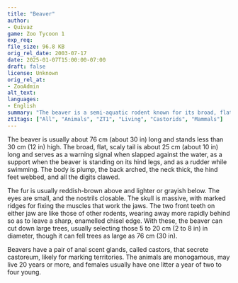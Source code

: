 ```yaml
---
title: "Beaver"
author: 
- Quivaz
game: Zoo Tycoon 1
exp_req:
file_size: 96.8 KB
orig_rel_date: 2003-07-17
date: 2025-01-07T15:00:00-07:00
draft: false
license: Unknown
orig_rel_at: 
- ZooAdmin
alt_text: 
languages:
- English
summary: "The beaver is a semi-aquatic rodent known for its broad, flat tail and remarkable ability to cut down trees for building lodges and dams."
zt1tags: ["All", "Animals", "ZT1", "Living", "Castorids", "Mammals"]
---
```


The beaver is usually about 76 cm (about 30 in) long and stands less than 30 cm (12 in) high. The broad, flat, scaly tail is about 25 cm (about 10 in) long and serves as a warning signal when slapped against the water, as a support when the beaver is standing on its hind legs, and as a rudder while swimming. The body is plump, the back arched, the neck thick, the hind feet webbed, and all the digits clawed. 

The fur is usually reddish-brown above and lighter or grayish below. The eyes are small, and the nostrils closable. The skull is massive, with marked ridges for fixing the muscles that work the jaws. The two front teeth on either jaw are like those of other rodents, wearing away more rapidly behind so as to leave a sharp, enamelled chisel edge. With these, the beaver can cut down large trees, usually selecting those 5 to 20 cm (2 to 8 in) in diameter, though it can fell trees as large as 76 cm (30 in). 

Beavers have a pair of anal scent glands, called castors, that secrete castoreum, likely for marking territories. The animals are monogamous, may live 20 years or more, and females usually have one litter a year of two to four young.
